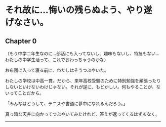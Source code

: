 # それ故に…悔いの残らぬよう、やり遂げなさい。

## Chapter 0

（もう中学二年生なのに…部活にも入ってないし、趣味もないし、特技もない…わたしの中学生活って、これでおわっちゃうのかな）

お布団に入って寝る前に、わたしはそうつぶやいた。

わたしの学校は中高一貫。だから、来年高校受験のために特別勉強を頑張ったりしないといけないわけじゃない。それが逆に、もどかしい。何もやることが、ないってことだから。

「みんなはどうして、テニスや書道に夢中になれるんだろう。」

真っ暗な天井に向かってつぶやいてみたけれど、答えが返ってくるはずもなく。

***


